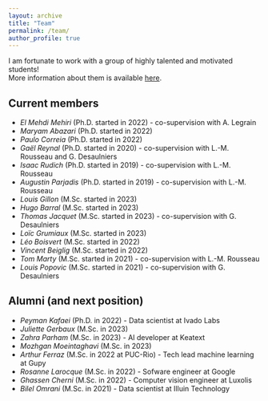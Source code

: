```yaml
---
layout: archive
title: "Team"
permalink: /team/
author_profile: true
---
```

 I am fortunate to work with a group of highly talented and motivated students! \
More information about them is available [here](https://corail-research.github.io/team/).


## Current members

* *El Mehdi Mehiri* (Ph.D. started in 2022) - co-supervision with A. Legrain
* *Maryam Abazari* (Ph.D. started in 2022) 
* *Paulo Correia* (Ph.D. started in 2022) 
* *Gaël Reynal* (Ph.D. started in 2020) - co-supervision with L.-M. Rousseau and G. Desaulniers
* *Isaac Rudich* (Ph.D. started in 2019) - co-supervision with L.-M. Rousseau
* *Augustin Parjadis* (Ph.D. started in 2019) - co-supervision with L.-M. Rousseau
* *Louis Gillon* (M.Sc. started in 2023) 
* *Hugo Barral* (M.Sc. started in 2023) 
* *Thomas Jacquet* (M.Sc. started in 2023) - co-supervision with G. Desaulniers
* *Loïc Grumiaux* (M.Sc. started in 2023) 
* *Léo Boisvert* (M.Sc. started in 2022) 
* *Vincent Beiglig* (M.Sc. started in 2022) 
* *Tom Marty* (M.Sc. started in 2021) - co-supervision with L.-M. Rousseau
* *Louis Popovic* (M.Sc. started in 2021) - co-supervision with G. Desaulniers

## Alumni (and next position)

* *Peyman Kafaei* (Ph.D. in 2022) - Data scientist at Ivado Labs 
* *Juliette Gerbaux* (M.Sc. in 2023)
* *Zahra Parham* (M.Sc. in 2023) - AI developer at Keatext
* *Mozhgan Moeintaghavi* (M.Sc. in 2023)
* *Arthur Ferraz* (M.Sc. in 2022 at PUC-Rio) - Tech lead machine learning at Gupy
* *Rosanne Larocque* (M.Sc. in 2022) - Sofware engineer at Google
* *Ghassen Cherni* (M.Sc. in 2022) - Computer vision engineer at Luxolis
* *Bilel Omrani* (M.Sc. in 2021) - Data scientist at Illuin Technology